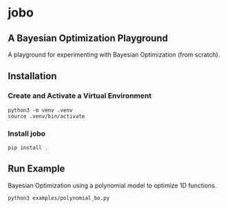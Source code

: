 # jobo 

## A Bayesian Optimization Playground 
A playground for experimenting with Bayesian Optimization (from scratch). 


## Installation

### Create and Activate a Virtual Environment
```
python3 -m venv .venv
source .venv/bin/activate
```

### Install jobo
```
pip install .
```

## Run Example
Bayesian Optimization using a polynomial model to optimize 1D functions. 

```
python3 examples/polynomial_bo.py
```

